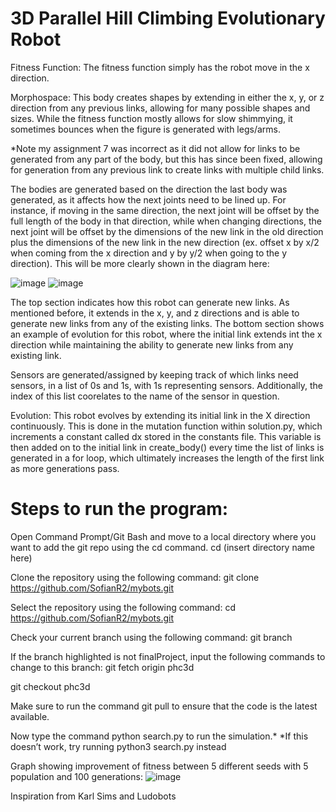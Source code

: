 # 3D Parallel Hill Climbing Evolutionary Robot
Fitness Function: The fitness function simply has the robot move in the x direction.

Morphospace: This body creates shapes by extending in either the x, y, or z direction from any previous links, allowing for many possible shapes and sizes. While the fitness function mostly allows for slow shimmying, it sometimes bounces when the figure is generated with legs/arms. 

*Note my assignment 7 was incorrect as it did not allow for links to be generated from any part of the body, but this has since been fixed, allowing for generation from any previous link to create links with multiple child links. 

The bodies are generated based on the direction the last body was generated, as it affects how the next joints need to be lined up. For instance, if moving in the same direction, the next joint will be offset by the full length of the body in that direction, while when changing directions, the next joint will be offset by the dimensions of the new link in the old direction plus the dimensions of the new link in the new direction (ex. offset x by x/2 when coming from the x direction and y by y/2 when going to the y direction). This will be more clearly shown in the diagram here:

![image](https://user-images.githubusercontent.com/103147652/222056534-330cad46-0888-4f64-8b78-a9d5d93e0fb2.png)
![image](https://user-images.githubusercontent.com/103147652/224819166-bd374676-e55e-452c-8142-0d8a8848ae80.png)

The top section indicates how this robot can generate new links. As mentioned before, it extends in the x, y, and z directions and is able to generate new links from any of the existing links. 
The bottom section shows an example of evolution for this robot, where the initial link extends int the x direction while maintaining the ability to generate new links from any existing link. 


Sensors are generated/assigned by keeping track of which links need sensors, in a list of 0s and 1s, with 1s representing sensors. Additionally, the index of this list coorelates to the name of the sensor in question.

Evolution: This robot evolves by extending its initial link in the X direction continuously. This is done in the mutation function within solution.py, which increments a constant called dx stored in the constants file. This variable is then added on to the initial link in create_body() every time the list of links is generated in a for loop, which ultimately increases the length of the first link as more generations pass. 

# Steps to run the program: 
Open Command Prompt/Git Bash and move to a local directory where you want to add the git repo using the cd command. cd (insert directory name here)

Clone the repository using the following command: git clone https://github.com/SofianR2/mybots.git

Select the repository using the following command: cd https://github.com/SofianR2/mybots.git

Check your current branch using the following command: git branch

If the branch highlighted is not finalProject, input the following commands to change to this branch: git fetch origin phc3d

git checkout phc3d

Make sure to run the command git pull to ensure that the code is the latest available.

Now type the command python search.py to run the simulation.* *If this doesn’t work, try running python3 search.py instead

Graph showing improvement of fitness between 5 different seeds with 5 population and 100 generations: 
![image](https://user-images.githubusercontent.com/103147652/222050028-536e50b9-aa0d-4561-b08b-b44091729eed.png)

Inspiration from Karl Sims and Ludobots
